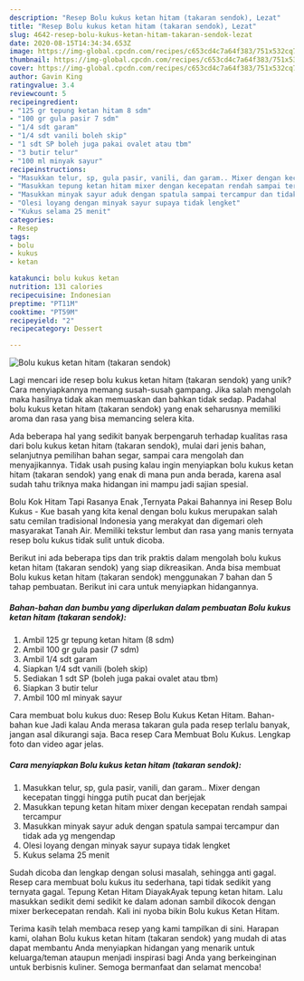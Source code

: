 ```yaml
---
description: "Resep Bolu kukus ketan hitam (takaran sendok), Lezat"
title: "Resep Bolu kukus ketan hitam (takaran sendok), Lezat"
slug: 4642-resep-bolu-kukus-ketan-hitam-takaran-sendok-lezat
date: 2020-08-15T14:34:34.653Z
image: https://img-global.cpcdn.com/recipes/c653cd4c7a64f383/751x532cq70/bolu-kukus-ketan-hitam-takaran-sendok-foto-resep-utama.jpg
thumbnail: https://img-global.cpcdn.com/recipes/c653cd4c7a64f383/751x532cq70/bolu-kukus-ketan-hitam-takaran-sendok-foto-resep-utama.jpg
cover: https://img-global.cpcdn.com/recipes/c653cd4c7a64f383/751x532cq70/bolu-kukus-ketan-hitam-takaran-sendok-foto-resep-utama.jpg
author: Gavin King
ratingvalue: 3.4
reviewcount: 5
recipeingredient:
- "125 gr tepung ketan hitam 8 sdm"
- "100 gr gula pasir 7 sdm"
- "1/4 sdt garam"
- "1/4 sdt vanili boleh skip"
- "1 sdt SP boleh juga pakai ovalet atau tbm"
- "3 butir telur"
- "100 ml minyak sayur"
recipeinstructions:
- "Masukkan telur, sp, gula pasir, vanili, dan garam.. Mixer dengan kecepatan tinggi hingga putih pucat dan berjejak"
- "Masukkan tepung ketan hitam mixer dengan kecepatan rendah sampai tercampur"
- "Masukkan minyak sayur aduk dengan spatula sampai tercampur dan tidak ada yg mengendap"
- "Olesi loyang dengan minyak sayur supaya tidak lengket"
- "Kukus selama 25 menit"
categories:
- Resep
tags:
- bolu
- kukus
- ketan

katakunci: bolu kukus ketan 
nutrition: 131 calories
recipecuisine: Indonesian
preptime: "PT11M"
cooktime: "PT59M"
recipeyield: "2"
recipecategory: Dessert

---
```



![Bolu kukus ketan hitam (takaran sendok)](https://img-global.cpcdn.com/recipes/c653cd4c7a64f383/751x532cq70/bolu-kukus-ketan-hitam-takaran-sendok-foto-resep-utama.jpg)

Lagi mencari ide resep bolu kukus ketan hitam (takaran sendok) yang unik? Cara menyiapkannya memang susah-susah gampang. Jika salah mengolah maka hasilnya tidak akan memuaskan dan bahkan tidak sedap. Padahal bolu kukus ketan hitam (takaran sendok) yang enak seharusnya memiliki aroma dan rasa yang bisa memancing selera kita.

Ada beberapa hal yang sedikit banyak berpengaruh terhadap kualitas rasa dari bolu kukus ketan hitam (takaran sendok), mulai dari jenis bahan, selanjutnya pemilihan bahan segar, sampai cara mengolah dan menyajikannya. Tidak usah pusing kalau ingin menyiapkan bolu kukus ketan hitam (takaran sendok) yang enak di mana pun anda berada, karena asal sudah tahu triknya maka hidangan ini mampu jadi sajian spesial.

Bolu Kok Hitam Tapi Rasanya Enak ,Ternyata Pakai Bahannya ini Resep Bolu Kukus - Kue basah yang kita kenal dengan bolu kukus merupakan salah satu cemilan tradisional Indonesia yang merakyat dan digemari oleh masyarakat Tanah Air. Memiliki tekstur lembut dan rasa yang manis ternyata resep bolu kukus tidak sulit untuk dicoba.


Berikut ini ada beberapa tips dan trik praktis dalam mengolah bolu kukus ketan hitam (takaran sendok) yang siap dikreasikan. Anda bisa membuat Bolu kukus ketan hitam (takaran sendok) menggunakan 7 bahan dan 5 tahap pembuatan. Berikut ini cara untuk menyiapkan hidangannya.

<!--inarticleads1-->

##### Bahan-bahan dan bumbu yang diperlukan dalam pembuatan Bolu kukus ketan hitam (takaran sendok):

1. Ambil 125 gr tepung ketan hitam (8 sdm)
1. Ambil 100 gr gula pasir (7 sdm)
1. Ambil 1/4 sdt garam
1. Siapkan 1/4 sdt vanili (boleh skip)
1. Sediakan 1 sdt SP (boleh juga pakai ovalet atau tbm)
1. Siapkan 3 butir telur
1. Ambil 100 ml minyak sayur


Cara membuat bolu kukus duo: Resep Bolu Kukus Ketan Hitam. Bahan-bahan kue Jadi kalau Anda merasa takaran gula pada resep terlalu banyak, jangan asal dikurangi saja. Baca resep Cara Membuat Bolu Kukus. Lengkap foto dan video agar jelas. 

<!--inarticleads2-->

##### Cara menyiapkan Bolu kukus ketan hitam (takaran sendok):

1. Masukkan telur, sp, gula pasir, vanili, dan garam.. Mixer dengan kecepatan tinggi hingga putih pucat dan berjejak
1. Masukkan tepung ketan hitam mixer dengan kecepatan rendah sampai tercampur
1. Masukkan minyak sayur aduk dengan spatula sampai tercampur dan tidak ada yg mengendap
1. Olesi loyang dengan minyak sayur supaya tidak lengket
1. Kukus selama 25 menit


Sudah dicoba dan lengkap dengan solusi masalah, sehingga anti gagal. Resep cara membuat bolu kukus itu sederhana, tapi tidak sedikit yang ternyata gagal. Tepung Ketan Hitam DiayakAyak tepung ketan hitam. Lalu masukkan sedikit demi sedikit ke dalam adonan sambil dikocok dengan mixer berkecepatan rendah. Kali ini nyoba bikin Bolu kukus Ketan Hitam. 

Terima kasih telah membaca resep yang kami tampilkan di sini. Harapan kami, olahan Bolu kukus ketan hitam (takaran sendok) yang mudah di atas dapat membantu Anda menyiapkan hidangan yang menarik untuk keluarga/teman ataupun menjadi inspirasi bagi Anda yang berkeinginan untuk berbisnis kuliner. Semoga bermanfaat dan selamat mencoba!
